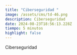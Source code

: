 ```yaml
---
title: "Ciberseguridad "
image: /assets/cms/td-46.png
description: Ciberseguridad
date: 2024-08-23T18:56:13.228Z
tiempo: 5 minutos
highlight: false
---
```

Ciberseguridad